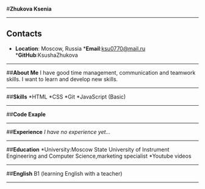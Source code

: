 #__Zhukova Ksenia__
______________________________
## __Contacts__
* __Location__: Moscow, Russia
*__Email__:ksu0770@mail.ru
*__GitHub__:KsushaZhukova
______________________________
##__About Me__
I have good time management, communication and teamwork skills. I want to learn and develop new skills.  
______________________________
##__Skills__
*HTML
*CSS
*Git
*JavaScript (Basic)
______________________________
##__Code Exaple__

______________________________
##__Experience__
*I have no experience yet...*
______________________________
##__Education__
*University:Moscow State University of Instrument Engineering and Computer Science,marketing specialist
*Youtube videos
______________________________
##__English__
B1 (learning English with a teacher)
______________________________